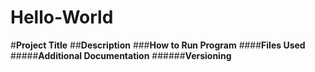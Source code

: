 # Hello-World

#**Project Title**
##**Description**
###**How to Run Program**
####**Files Used**
#####**Additional Documentation**
######**Versioning**
